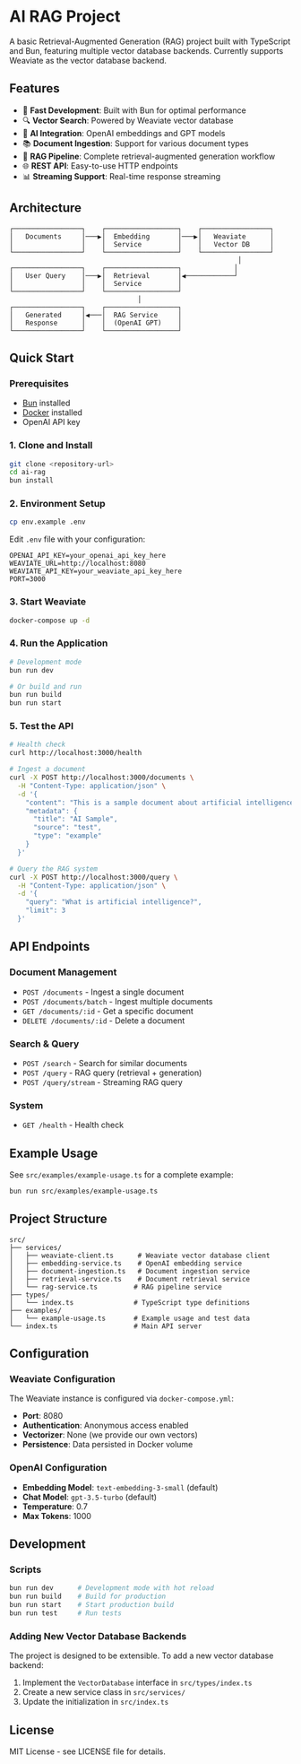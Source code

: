# AI RAG Project

A basic Retrieval-Augmented Generation (RAG) project built with TypeScript and Bun, featuring multiple vector database backends. Currently supports Weaviate as the vector database backend.

## Features

- 🚀 **Fast Development**: Built with Bun for optimal performance
- 🔍 **Vector Search**: Powered by Weaviate vector database
- 🤖 **AI Integration**: OpenAI embeddings and GPT models
- 📚 **Document Ingestion**: Support for various document types
- 🔄 **RAG Pipeline**: Complete retrieval-augmented generation workflow
- 🌐 **REST API**: Easy-to-use HTTP endpoints
- 📊 **Streaming Support**: Real-time response streaming

## Architecture

```
┌─────────────────┐    ┌──────────────────┐    ┌─────────────────┐
│   Documents     │───▶│  Embedding       │───▶│   Weaviate      │
│                 │    │  Service         │    │   Vector DB     │
└─────────────────┘    └──────────────────┘    └─────────────────┘
                                                         │
┌─────────────────┐    ┌──────────────────┐             │
│   User Query    │───▶│  Retrieval       │◀────────────┘
│                 │    │  Service         │
└─────────────────┘    └──────────────────┘
                                │
┌─────────────────┐    ┌──────────────────┐
│   Generated     │◀───│  RAG Service     │
│   Response      │    │  (OpenAI GPT)    │
└─────────────────┘    └──────────────────┘
```

## Quick Start

### Prerequisites

- [Bun](https://bun.sh/) installed
- [Docker](https://www.docker.com/) installed
- OpenAI API key

### 1. Clone and Install

```bash
git clone <repository-url>
cd ai-rag
bun install
```

### 2. Environment Setup

```bash
cp env.example .env
```

Edit `.env` file with your configuration:

```env
OPENAI_API_KEY=your_openai_api_key_here
WEAVIATE_URL=http://localhost:8080
WEAVIATE_API_KEY=your_weaviate_api_key_here
PORT=3000
```

### 3. Start Weaviate

```bash
docker-compose up -d
```

### 4. Run the Application

```bash
# Development mode
bun run dev

# Or build and run
bun run build
bun run start
```

### 5. Test the API

```bash
# Health check
curl http://localhost:3000/health

# Ingest a document
curl -X POST http://localhost:3000/documents \
  -H "Content-Type: application/json" \
  -d '{
    "content": "This is a sample document about artificial intelligence.",
    "metadata": {
      "title": "AI Sample",
      "source": "test",
      "type": "example"
    }
  }'

# Query the RAG system
curl -X POST http://localhost:3000/query \
  -H "Content-Type: application/json" \
  -d '{
    "query": "What is artificial intelligence?",
    "limit": 3
  }'
```

## API Endpoints

### Document Management

- `POST /documents` - Ingest a single document
- `POST /documents/batch` - Ingest multiple documents
- `GET /documents/:id` - Get a specific document
- `DELETE /documents/:id` - Delete a document

### Search & Query

- `POST /search` - Search for similar documents
- `POST /query` - RAG query (retrieval + generation)
- `POST /query/stream` - Streaming RAG query

### System

- `GET /health` - Health check

## Example Usage

See `src/examples/example-usage.ts` for a complete example:

```bash
bun run src/examples/example-usage.ts
```

## Project Structure

```
src/
├── services/
│   ├── weaviate-client.ts      # Weaviate vector database client
│   ├── embedding-service.ts    # OpenAI embedding service
│   ├── document-ingestion.ts   # Document ingestion service
│   ├── retrieval-service.ts    # Document retrieval service
│   └── rag-service.ts         # RAG pipeline service
├── types/
│   └── index.ts               # TypeScript type definitions
├── examples/
│   └── example-usage.ts       # Example usage and test data
└── index.ts                   # Main API server
```

## Configuration

### Weaviate Configuration

The Weaviate instance is configured via `docker-compose.yml`:

- **Port**: 8080
- **Authentication**: Anonymous access enabled
- **Vectorizer**: None (we provide our own vectors)
- **Persistence**: Data persisted in Docker volume

### OpenAI Configuration

- **Embedding Model**: `text-embedding-3-small` (default)
- **Chat Model**: `gpt-3.5-turbo` (default)
- **Temperature**: 0.7
- **Max Tokens**: 1000

## Development

### Scripts

```bash
bun run dev      # Development mode with hot reload
bun run build    # Build for production
bun run start    # Start production build
bun run test     # Run tests
```

### Adding New Vector Database Backends

The project is designed to be extensible. To add a new vector database backend:

1. Implement the `VectorDatabase` interface in `src/types/index.ts`
2. Create a new service class in `src/services/`
3. Update the initialization in `src/index.ts`

## License

MIT License - see LICENSE file for details.
